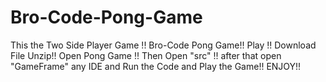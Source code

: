 # Bro-Code-Pong-Game
This the Two Side Player Game !!
Bro-Code Pong Game!!
Play !!
Download File Unzip!!
Open Pong Game !!
Then Open "src" !!
after that open "GameFrame" any IDE and Run the Code and Play the Game!!
ENJOY!!
